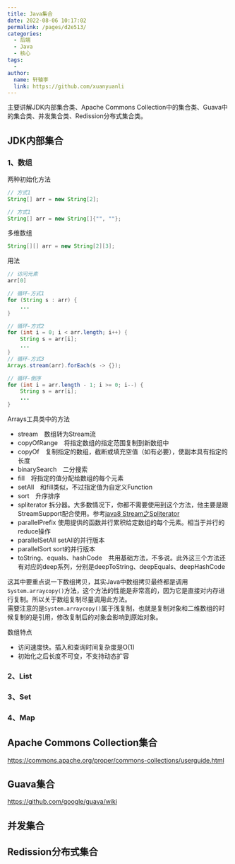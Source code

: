 ```yaml
---
title: Java集合
date: 2022-08-06 10:17:02
permalink: /pages/d2e513/
categories:
  - 后端
  - Java
  - 核心
tags:
  - 
author: 
  name: 轩辕李
  link: https://github.com/xuanyuanli
---
```


主要讲解JDK内部集合类、Apache Commons Collection中的集合类、Guava中的集合类、并发集合类、Redission分布式集合类。  
<!-- more -->

## JDK内部集合
### 1、数组
两种初始化方法
```java
// 方式1
String[] arr = new String[2];

// 方式1
String[] arr = new String[]{"", ""};
```
多维数组
```java
String[][] arr = new String[2][3];
```
用法
```java
// 访问元素
arr[0]

// 循环-方式1
for (String s : arr) {
    ...
}

// 循环-方式2
for (int i = 0; i < arr.length; i++) {
    String s = arr[i];
    ...
}
// 循环-方式3
Arrays.stream(arr).forEach(s -> {});

// 循环-倒序
for (int i = arr.length - 1; i >= 0; i--) {
    String s = arr[i];
    ...
}
```
Arrays工具类中的方法
- stream&emsp;数组转为Stream流
- copyOfRange&emsp;将指定数组的指定范围复制到新数组中
- copyOf&emsp;复制指定的数组，截断或填充空值（如有必要），使副本具有指定的长度
- binarySearch&emsp;二分搜索
- fill&emsp;将指定的值分配给数组的每个元素
- setAll&emsp;和fill类似，不过指定值为自定义Function
- sort&emsp;升序排序
- spliterator 拆分器。大多数情况下，你都不需要使用到这个方法，他主要是跟StreamSupport配合使用。参考[java8 Stream之Spliterator](https://blog.csdn.net/weixin_38308374/article/details/112972462)
- parallelPrefix 使用提供的函数并行累积给定数组的每个元素。相当于并行的reduce操作
- parallelSetAll setAll的并行版本
- parallelSort sort的并行版本
- toString、equals、hashCode&emsp;共用基础方法，不多说。此外这三个方法还有对应的deep系列，分别是deepToString、deepEquals、deepHashCode

这其中要重点说一下数组拷贝，其实Java中数组拷贝最终都是调用`System.arraycopy()`方法，这个方法的性能是非常高的，因为它是直接对内存进行复制。所以关于数组复制尽量调用此方法。      
需要注意的是`System.arraycopy()`属于浅复制，也就是复制对象和二维数组的时候复制的是引用，修改复制后的对象会影响到原始对象。  


数组特点
- 访问速度快。插入和查询时间复杂度是O(1)
- 初始化之后长度不可变，不支持动态扩容


### 2、List
### 3、Set
### 4、Map

## Apache Commons Collection集合
https://commons.apache.org/proper/commons-collections/userguide.html

## Guava集合
https://github.com/google/guava/wiki

## 并发集合

## Redission分布式集合
